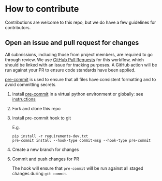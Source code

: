 # How to contribute

Contributions are welcome to this repo, but we do have a few guidelines for
contributors.

## Open an issue and pull request for changes

All submissions, including those from project members, are required to go through
review. We use [GitHub Pull Requests](https://help.github.com/articles/about-pull-requests/)
for this workflow, which should be linked with an issue for tracking purposes.
A GitHub action will be run against your PR to ensure code standards have been
applied.

[pre-commit] is used to ensure that all files have consistent formatting and to
avoid committing secrets.

1. Install [pre-commit] in a virtual python environment or globally: see
   [instructions](https://pre-commit.com/#installation)
2. Fork and clone this repo
3. Install pre-commit hook to git

   E.g.

   ```shell
   pip install -r requirements-dev.txt
   pre-commit install --hook-type commit-msg --hook-type pre-commit
   ```

4. Create a new branch for changes
5. Commit and push changes for PR

   The hook will ensure that `pre-commit` will be run against all staged changes
   during `git commit`.

[pre-commit]: https://pre-commit.com/
